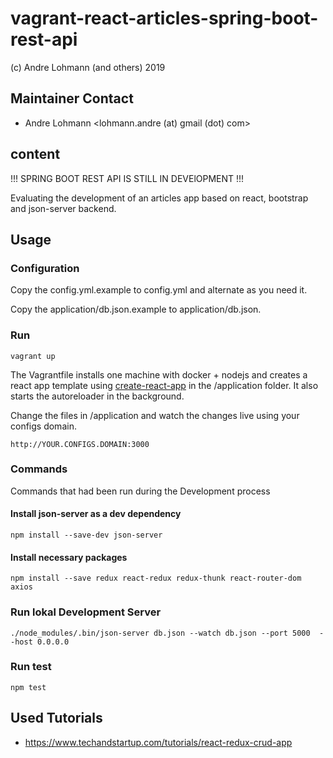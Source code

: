 # vagrant-react-articles-spring-boot-rest-api
(c) Andre Lohmann (and others) 2019

## Maintainer Contact
 * Andre Lohmann
   <lohmann.andre (at) gmail (dot) com>

## content

!!! SPRING BOOT REST API IS STILL IN DEVElOPMENT !!!

Evaluating the development of an articles app based on react, bootstrap and json-server backend.

## Usage

### Configuration

Copy the config.yml.example to config.yml and alternate as you need it.

Copy the application/db.json.example to application/db.json.

### Run

```
vagrant up
```

The Vagrantfile installs one machine with docker + nodejs and creates a react app template using [create-react-app](https://facebook.github.io/create-react-app/) in the /application folder. It also starts the autoreloader in the background.

Change the files in /application and watch the changes live using your configs domain.

```
http://YOUR.CONFIGS.DOMAIN:3000
```

### Commands

Commands that had been run during the Development process

#### Install json-server as a dev dependency

```
npm install --save-dev json-server
```

#### Install necessary packages

```
npm install --save redux react-redux redux-thunk react-router-dom axios
```

### Run lokal Development Server

```
./node_modules/.bin/json-server db.json --watch db.json --port 5000  --host 0.0.0.0
```

### Run test

```
npm test
```

## Used Tutorials
  * https://www.techandstartup.com/tutorials/react-redux-crud-app
